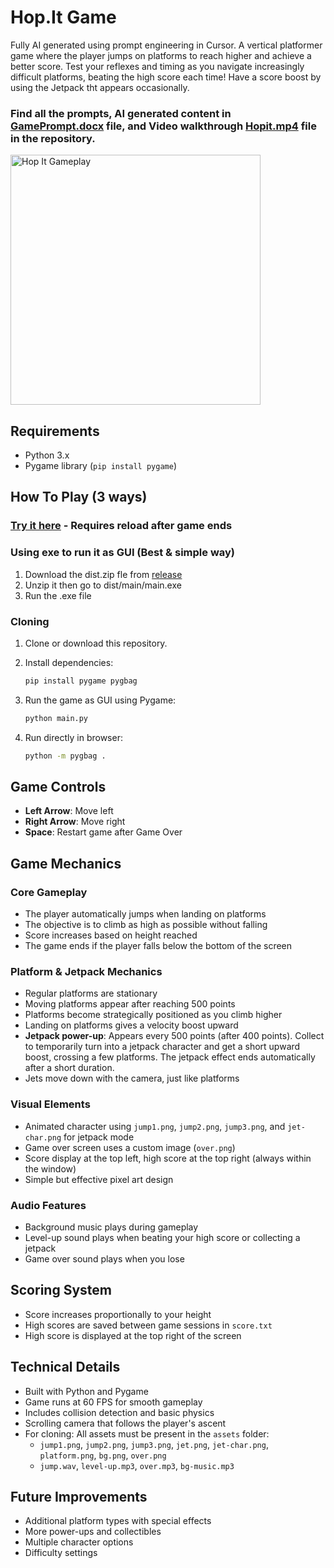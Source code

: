 # Hop.It Game
Fully AI generated using prompt engineering in Cursor.
A vertical platformer game where the player jumps on platforms to reach higher and achieve a better score. Test your reflexes and timing as you navigate increasingly difficult platforms, beating the high score each time!
Have a score boost by using the Jetpack tht appears occasionally.

### Find all the prompts, AI generated content in [GamePrompt.docx](https://github.com/prashantzzz/Hop.It/blob/main/GamePrompt.docx) file, and Video walkthrough [Hopit.mp4](https://github.com/prashantzzz/Hop.It/blob/main/Hop.It.mp4) file in the repository.
<a href="https://prashantzz.itch.io/hopit">
  <img src="https://github.com/prashantzzz/Hop.It/blob/main/Hop.It.gif?raw=true" alt="Hop It Gameplay" width="400"/>
</a>

## Requirements

- Python 3.x
- Pygame library (`pip install pygame`)

## How To Play (3 ways)
### [Try it here](https://prashantzz.itch.io/hopit) - Requires reload after game ends

### Using exe to run it as GUI (Best & simple way)

1. Download the dist.zip fle from [release](https://github.com/prashantzzz/Hop.It/releases/tag/Hop.It)
2. Unzip it then go to dist/main/main.exe
3. Run the .exe file

### Cloning

1. Clone or download this repository.

2. Install dependencies:
   ```bash
   pip install pygame pygbag
   ```

3. Run the game as GUI using Pygame:
   ```bash
   python main.py
   ```

4. Run directly in browser:
   ```bash
   python -m pygbag .
   ```

## Game Controls

- **Left Arrow**: Move left
- **Right Arrow**: Move right
- **Space**: Restart game after Game Over

## Game Mechanics

### Core Gameplay
- The player automatically jumps when landing on platforms
- The objective is to climb as high as possible without falling
- Score increases based on height reached
- The game ends if the player falls below the bottom of the screen

### Platform & Jetpack Mechanics
- Regular platforms are stationary
- Moving platforms appear after reaching 500 points
- Platforms become strategically positioned as you climb higher
- Landing on platforms gives a velocity boost upward
- **Jetpack power-up**: Appears every 500 points (after 400 points). Collect to temporarily turn into a jetpack character and get a short upward boost, crossing a few platforms. The jetpack effect ends automatically after a short duration.
- Jets move down with the camera, just like platforms

### Visual Elements
- Animated character using `jump1.png`, `jump2.png`, `jump3.png`, and `jet-char.png` for jetpack mode
- Game over screen uses a custom image (`over.png`)
- Score display at the top left, high score at the top right (always within the window)
- Simple but effective pixel art design

### Audio Features
- Background music plays during gameplay
- Level-up sound plays when beating your high score or collecting a jetpack
- Game over sound plays when you lose

## Scoring System

- Score increases proportionally to your height
- High scores are saved between game sessions in `score.txt`
- High score is displayed at the top right of the screen

## Technical Details

- Built with Python and Pygame
- Game runs at 60 FPS for smooth gameplay
- Includes collision detection and basic physics
- Scrolling camera that follows the player's ascent
- For cloning: All assets must be present in the `assets` folder:
  - `jump1.png`, `jump2.png`, `jump3.png`, `jet.png`, `jet-char.png`, `platform.png`, `bg.png`, `over.png`
  - `jump.wav`, `level-up.mp3`, `over.mp3`, `bg-music.mp3`

## Future Improvements

- Additional platform types with special effects
- More power-ups and collectibles
- Multiple character options
- Difficulty settings
 
